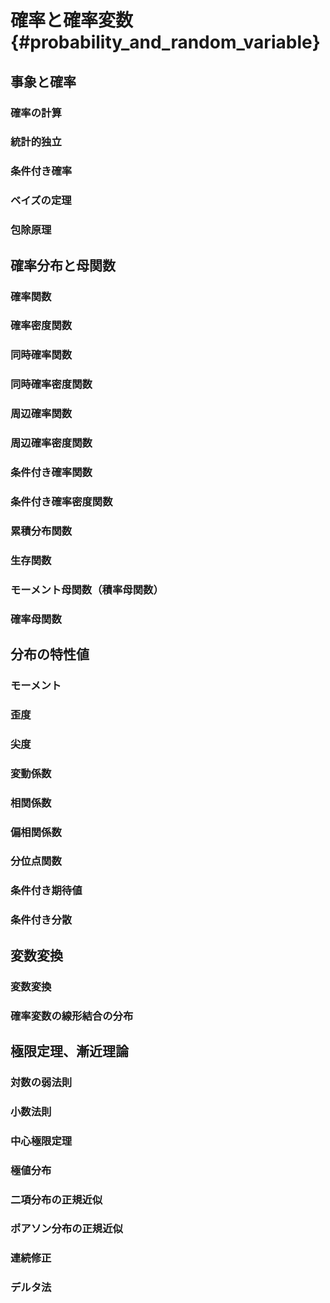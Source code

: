 # 確率と確率変数 {#probability_and_random_variable}

## 事象と確率

### 確率の計算

### 統計的独立

### 条件付き確率

### ベイズの定理

### 包除原理

## 確率分布と母関数

### 確率関数

### 確率密度関数

### 同時確率関数

### 同時確率密度関数

### 周辺確率関数

### 周辺確率密度関数

### 条件付き確率関数

### 条件付き確率密度関数

### 累積分布関数

### 生存関数

### モーメント母関数（積率母関数）

### 確率母関数

## 分布の特性値

### モーメント

### 歪度

### 尖度

### 変動係数

### 相関係数

### 偏相関係数

### 分位点関数

### 条件付き期待値

### 条件付き分散

## 変数変換

### 変数変換

### 確率変数の線形結合の分布

## 極限定理、漸近理論

### 対数の弱法則

### 小数法則

### 中心極限定理

### 極値分布

### 二項分布の正規近似

### ポアソン分布の正規近似

### 連続修正

### デルタ法
